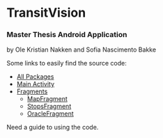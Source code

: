 # TransitVision
### Master Thesis Android Application


by Ole Kristian Nakken and Sofia Nascimento Bakke

Some links to easily find the source code:
- [All Packages](app/src/main/java/no/application/sofia/busmapapp)
- [Main Activity](app/src/main/java/no/application/sofia/busmapapp/activities/MainActivity.java)
- [Fragments](app/src/main/java/no/application/sofia/busmapapp/fragments)
  - [MapFragment](app/src/main/java/no/application/sofia/busmapapp/fragments/MapFragment.java)
  - [StopsFragment](app/src/main/java/no/application/sofia/busmapapp/fragments/StopsFragment.java)
  - [OracleFragment](app/src/main/java/no/application/sofia/busmapapp/fragments/OracleFragment.java)

Need a guide to using the code.

